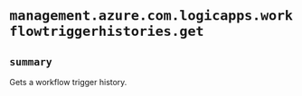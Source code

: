 # `management.azure.com.logicapps.workflowtriggerhistories.get`

## `summary`
Gets a workflow trigger history.


